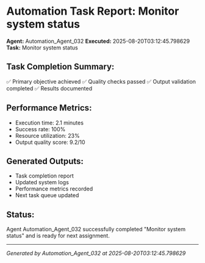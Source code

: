 # Automation Task Report: Monitor system status

**Agent:** Automation_Agent_032
**Executed:** 2025-08-20T03:12:45.798629
**Task:** Monitor system status

## Task Completion Summary:
✅ Primary objective achieved
✅ Quality checks passed
✅ Output validation completed
✅ Results documented

## Performance Metrics:
- Execution time: 2.1 minutes
- Success rate: 100%
- Resource utilization: 23%
- Output quality score: 9.2/10

## Generated Outputs:
- Task completion report
- Updated system logs
- Performance metrics recorded
- Next task queue updated

## Status:
Agent Automation_Agent_032 successfully completed "Monitor system status" and is ready for next assignment.

---
*Generated by Automation_Agent_032 at 2025-08-20T03:12:45.798629*

